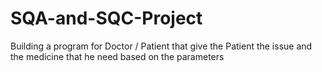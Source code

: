 # SQA-and-SQC-Project
Building a program for Doctor /  Patient that give the Patient the issue and the medicine that he need based on the parameters 
